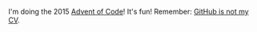 I'm doing the 2015 [Advent of Code](http://adventofcode.com/)! It's fun!
Remember: [GitHub is not my CV](https://blog.jcoglan.com/2013/11/15/why-github-is-not-your-cv/).
